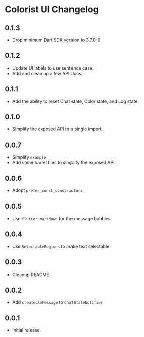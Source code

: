 # Colorist UI Changelog

## 0.1.3

* Drop minimum Dart SDK version to 3.7.0-0

## 0.1.2

* Update UI labels to use sentence case.
* Add and clean up a few API docs.

## 0.1.1

* Add the ability to reset Chat state, Color state, and Log state.

## 0.1.0

* Simplify the exposed API to a single import.

## 0.0.7

* Simplify `example`
* Add some barrel files to simplify the exposed API

## 0.0.6

* Adopt `prefer_const_constructors`

## 0.0.5

* Use `flutter_markdown` for the message bubbles

## 0.0.4

* Use `SelectableRegions` to make text selectable

## 0.0.3

* Cleanup README

## 0.0.2

* Add `createLlmMessage` to `ChatStateNotifier`

## 0.0.1

* Initial release.
